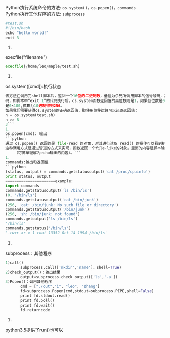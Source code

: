 Python执行系统命令的方法: ```os.system()，os.popen()，commands```<br>
Python执行其他程序的方法: ```subprocess```
```python
#test.sh
#!/bin/bash
echo "hello world!"
exit 3
```
1. 
execfile("filename")
```python
execfile(/home/leo/maple/test.sh)
```
1. 
os.system([cmd]):执行状态
```python
该方法在调用完shell脚本后，返回一个16位的二进制数，低位为杀死所调用脚本的信号号码，高位为脚本的退出状态
码，即脚本中“exit 1”的代码执行后，os.system函数返回值的高位数则是1，如果低位数是0的情况下，则函数的返回值
是0×100,换算为10进制得到256。
如果我们需要获得os.system的正确返回值，那使用位移运算可以还原返回值：
n = os.system(test.sh)
n >> 8
3```
1. 
os.popen(cmd): 输出
```python
通过 os.popen() 返回的是 file-read 的对象，对其进行读取 read() 的操作可以看到执行的输出。
这种调用方式是通过管道的方式来实现，函数返回一个file-like的对象，里面的内容是脚本输出的内容
    （可简单理解为echo输出的内容）。```
1. 
commands:输出和返回值 
```python
(status, output) = commands.getstatusoutput('cat /proc/cpuinfo')
print status, output
======================example:
import commands
commands.getstatusoutput('ls /bin/ls')
(0, '/bin/ls')
commands.getstatusoutput('cat /bin/junk')
(256, 'cat: /bin/junk: No such file or directory')
commands.getstatusoutput('/bin/junk')
(256, 'sh: /bin/junk: not found')
commands.getoutput('ls /bin/ls')
'/bin/ls'
commands.getstatus('/bin/ls')
'-rwxr-xr-x 1 root 13352 Oct 14 1994 /bin/ls'
```
1. 
subprocess：其他程序
```python
1)call()
　　　　subprocess.call(['mkdir','name']，shell=True)
2)check_output()：输出结果
　　　　output=subprocess.check_output(['ls','-a'])
3)Popen()：调用其他程序
　　　　cmd = ["./out","i", "leo", "zhang"]
　　　　fd=subprocess.Popen(cmd,stdout=subprocess.PIPE,shell=False)
　　　　print fd.stdout.read()
　　　　print fd.poll()
　　　　print fd.wait()
　　　　fd.returncode
```
1. 
python3.5提供了run()也可以
